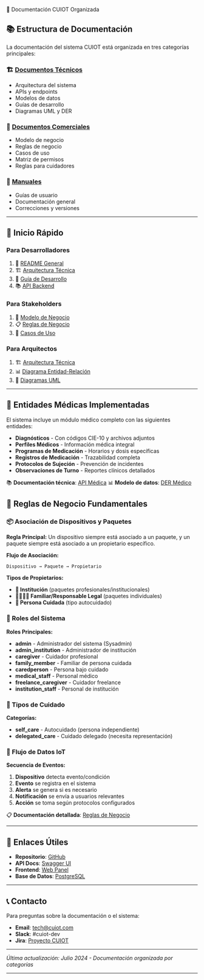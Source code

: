 📁 Documentación CUIOT Organizada

## 📚 Estructura de Documentación

La documentación del sistema CUIOT está organizada en tres categorías principales:

### 🏗️ [Documentos Técnicos](./tecnicos/)
- Arquitectura del sistema
- APIs y endpoints
- Modelos de datos
- Guías de desarrollo
- Diagramas UML y DER

### 💼 [Documentos Comerciales](./comerciales/)
- Modelo de negocio
- Reglas de negocio
- Casos de uso
- Matriz de permisos
- Reglas para cuidadores

### 📖 [Manuales](./manuales/)
- Guías de usuario
- Documentación general
- Correcciones y versiones

---

## 🚀 Inicio Rápido

### Para Desarrolladores
1. 📖 [README General](./manuales/README.md)
2. 🏗️ [Arquitectura Técnica](./tecnicos/TECHNICAL_ARCHITECTURE.md)
3. 🔧 [Guía de Desarrollo](./tecnicos/DEVELOPMENT.md)
4. 📚 [API Backend](./tecnicos/API_BACKEND.md)

### Para Stakeholders
1. 💼 [Modelo de Negocio](./comerciales/BUSINESS_MODEL.md)
2. 📋 [Reglas de Negocio](./comerciales/BUSINESS_RULES.md)
3. 👥 [Casos de Uso](./comerciales/USE_CASES_BY_ROLE.md)

### Para Arquitectos
1. 🏗️ [Arquitectura Técnica](./tecnicos/TECHNICAL_ARCHITECTURE.md)
2. 📊 [Diagrama Entidad-Relación](./tecnicos/DER.md)
3. 🔄 [Diagramas UML](./tecnicos/UML.md)

---

## 🏥 Entidades Médicas Implementadas

El sistema incluye un módulo médico completo con las siguientes entidades:

- **Diagnósticos** - Con códigos CIE-10 y archivos adjuntos
- **Perfiles Médicos** - Información médica integral
- **Programas de Medicación** - Horarios y dosis específicas
- **Registros de Medicación** - Trazabilidad completa
- **Protocolos de Sujeción** - Prevención de incidentes
- **Observaciones de Turno** - Reportes clínicos detallados

📚 **Documentación técnica**: [API Médica](./tecnicos/API_BACKEND.md#sistema-médico-avanzado)
📊 **Modelo de datos**: [DER Médico](./tecnicos/DER.md)

## 🔗 Reglas de Negocio Fundamentales

### 📦 Asociación de Dispositivos y Paquetes
**Regla Principal:** Un dispositivo siempre está asociado a un paquete, y un paquete siempre está asociado a un propietario específico.

**Flujo de Asociación:**
```
Dispositivo → Paquete → Propietario
```

**Tipos de Propietarios:**
- **🏥 Institución** (paquetes profesionales/institucionales)
- **👨‍👩‍👧‍👦 Familiar/Responsable Legal** (paquetes individuales)
- **👴 Persona Cuidada** (tipo autocuidado)

### 👥 Roles del Sistema
**Roles Principales:**
- **admin** - Administrador del sistema (Sysadmin)
- **admin_institution** - Administrador de institución
- **caregiver** - Cuidador profesional
- **family_member** - Familiar de persona cuidada
- **caredperson** - Persona bajo cuidado
- **medical_staff** - Personal médico
- **freelance_caregiver** - Cuidador freelance
- **institution_staff** - Personal de institución

### 🏥 Tipos de Cuidado
**Categorías:**
- **self_care** - Autocuidado (persona independiente)
- **delegated_care** - Cuidado delegado (necesita representación)

### 🔄 Flujo de Datos IoT
**Secuencia de Eventos:**
1. **Dispositivo** detecta evento/condición
2. **Evento** se registra en el sistema
3. **Alerta** se genera si es necesario
4. **Notificación** se envía a usuarios relevantes
5. **Acción** se toma según protocolos configurados

📋 **Documentación detallada**: [Reglas de Negocio](./comerciales/BUSINESS_RULES.md)

---

## 🔗 **Enlaces Útiles**

- **Repositorio**: [GitHub](https://github.com/your-org/cuiot)
- **API Docs**: [Swagger UI](http://localhost:8000/docs)
- **Frontend**: [Web Panel](http://localhost:3000)
- **Base de Datos**: [PostgreSQL](http://localhost:5432)

---

## 📞 **Contacto**

Para preguntas sobre la documentación o el sistema:
- **Email**: tech@cuiot.com
- **Slack**: #cuiot-dev
- **Jira**: [Proyecto CUIOT](https://jira.company.com/cuiot)

---

*Última actualización: Julio 2024 - Documentación organizada por categorías*

---

